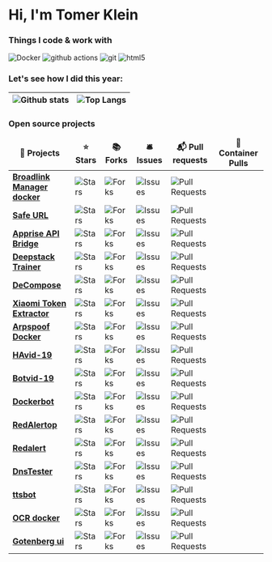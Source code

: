 
<p align="left">
  <h1 align="left">Hi, I'm Tomer Klein
  
  </h1>
</p>

<h3>Things I code & work with</h3>
  <p>
    <img alt="Docker" src="https://img.shields.io/badge/-Docker-46a2f1?style=flat-square&logo=docker&logoColor=white" />
    <img alt="github actions" src="https://img.shields.io/badge/-Github_Actions-2088FF?style=flat-square&logo=github-actions&logoColor=white" />
    <img alt="git" src="https://img.shields.io/badge/-Git-F05032?style=flat-square&logo=git&logoColor=white" />
    <img alt="html5" src="https://img.shields.io/badge/-HTML5-E34F26?style=flat-square&logo=html5&logoColor=white" />
    <img alt="" src="https://img.shields.io/badge/Python-3776AB?style=flat-square&logo=python&logoColor=white" />
    <img alt="" src="https://img.shields.io/badge/HTML-239120?style=flat-square&logo=html5&logoColor=white" />
    <img alt="" src="https://img.shields.io/badge/CSS3-1572B6?style=flat-square&logo=css3&logoColor=white" />
    <img alt="" src="https://img.shields.io/badge/.NET-5C2D91?style=flat-square&logo=.net&logoColor=white" />
    <img alt="" src="https://img.shields.io/badge/JavaScript-F7DF1E?style=flat-square&logo=javascript&logoColor=black" />
    <img alt="" src="https://img.shields.io/badge/C%23-239120?style=flat-square&logo=c-sharp&logoColor=white" />
    <img alt="" src="https://img.shields.io/badge/PHP-777BB4?style=flat-square&logo=php&logoColor=white" />
    <img alt="" src="https://img.shields.io/badge/Bootstrap-563D7C?style=flat-square&logo=bootstrap&logoColor=white" />
    <img alt="" src="https://img.shields.io/badge/jQuery-0769AD?style=flat-square&logo=jquery&logoColor=white" />
    <img alt="" src="https://img.shields.io/badge/Flask-000000?style=flat-square&logo=flask&logoColor=white" />
    <img alt="" src="https://img.shields.io/badge/FastAPI-005571?style=flat-square&logo=fastapi" />
    <img alt="" src="https://img.shields.io/badge/MySQL-00000F?style=flat-square&logo=mysql&logoColor=white" />
    <img alt="" src="https://img.shields.io/badge/SQLite-07405E?style=flat-square&logo=sqlite&logoColor=white" />
    <img alt="" src="https://img.shields.io/badge/Microsoft_SQL_Server-CC2927?style=flat-square&logo=microsoft-sql-server&logoColor=white" />
    <img alt="" src="https://img.shields.io/badge/Shell_Script-121011?style=flat-square&logo=gnu-bash&logoColor=white" />
    <img alt="" src="https://img.shields.io/badge/Amazon_AWS-232F3E?style=flat-square&logo=amazon-aws&logoColor=white" />
    <img alt="" src="https://img.shields.io/badge/Microsoft_Azure-0089D6?style=flat-square&logo=microsoft-azure&logoColor=white" />
    <img alt="" src="https://img.shields.io/badge/Visual%20Studio%20Code-0078d7.svg?style=flat-square&logo=visual-studio-code&logoColor=white" />
    <img alt="" src="https://img.shields.io/badge/Visual%20Studio-5C2D91.svg?style=flat-square&logo=visual-studio&logoColor=white" />
    <img alt="" src="https://img.shields.io/badge/-Arduino-00979D?style=flat-square&logo=Arduino&logoColor=white" />
    <img alt="" src="https://img.shields.io/badge/-RaspberryPi-C51A4A?style=flat-square&logo=Raspberry-Pi" />
    <img alt="" src="https://img.shields.io/badge/apache-%23D42029.svg?style=flat-square&logo=apache&logoColor=white" />
    <img alt="" src="https://img.shields.io/badge/nginx-%23009639.svg?style=flat-square&logo=nginx&logoColor=white" />
    <img alt="" src="https://img.shields.io/badge/Traefik-%23009639.svg?style=flat-square&logo=Traefik-Mesh&logoColor=white" />
    <img alt="" src="https://img.shields.io/badge/Mosquitto-%23009639.svg?style=flat-square&logo=Eclipse_Mosquitto&logoColor=white" />
  </p>


### Let's see how I did this year:
|![Github stats](https://github-readme-stats.vercel.app/api?username=t0mer&show_icons=true&theme=blueberry&count_private=true) | ![Top Langs](https://github-readme-stats.vercel.app/api/top-langs/?username=t0mer&show_icons=true&theme=blueberry&count_private=true&langs_count=8&layout=compact) |
| ---------- | ----------|


<h3>Open source projects</h3>
<table>
  <thead align="center">
    <tr border: none;>
      <td><b>🎁 Projects</b></td>
      <td><b>⭐ Stars</b></td>
      <td><b>📚 Forks</b></td>
      <td><b>🛎 Issues</b></td>
      <td><b>📬 Pull requests</b></td>
      <td><b>🐳 Container Pulls</b></td>
    </tr>
  </thead>
  <tbody>
    <tr>
      <td><a href="https://github.com/t0mer/broadlinkmanager-docker"><b>Broadlink Manager docker</b></a></td>
      <td><img alt="Stars" src="https://img.shields.io/github/stars/t0mer/broadlinkmanager-docker?style=flat-square&labelColor=343b41"/></td>
      <td><img alt="Forks" src="https://img.shields.io/github/forks/t0mer/broadlinkmanager-docker?style=flat-square&labelColor=343b41"/></td>
      <td><img alt="Issues" src="https://img.shields.io/github/issues/t0mer/broadlinkmanager-docker?style=flat-square&labelColor=343b41"/></td>
      <td><img alt="Pull Requests" src="https://img.shields.io/github/issues-pr/t0mer/broadlinkmanager-docker?style=flat-square&labelColor=343b41"/></td>
      <td><img alt="" src="https://img.shields.io/docker/pulls/techblog/broadlinkmanager?style=flat-square&logo=docker"/></td>
    </tr>
	  <tr>
      <td><a href="https://github.com/t0mer/SafeUrl"><b>Safe URL</b></a></td>
      <td><img alt="Stars" src="https://img.shields.io/github/stars/t0mer/SafeUrl?style=flat-square&labelColor=343b41"/></td>
      <td><img alt="Forks" src="https://img.shields.io/github/forks/t0mer/SafeUrl?style=flat-square&labelColor=343b41"/></td>
      <td><img alt="Issues" src="https://img.shields.io/github/issues/t0mer/SafeUrl?style=flat-square&labelColor=343b41"/></td>
      <td><img alt="Pull Requests" src="https://img.shields.io/github/issues-pr/t0mer/SafeUrl?style=flat-square&labelColor=343b41"/></td>
      <td><img alt="" src="https://img.shields.io/docker/pulls/techblog/safeurl?style=flat-square&logo=docker"/></td>
    </tr>
    <tr>
      <td><a href="https://github.com/t0mer/apprise-api-bridge"><b>Apprise API Bridge</b></a></td>
      <td><img alt="Stars" src="https://img.shields.io/github/stars/t0mer/apprise-api-bridge?style=flat-square&labelColor=343b41"/></td>
      <td><img alt="Forks" src="https://img.shields.io/github/forks/t0mer/apprise-api-bridge?style=flat-square&labelColor=343b41"/></td>
      <td><img alt="Issues" src="https://img.shields.io/github/issues/t0mer/apprise-api-bridge?style=flat-square&labelColor=343b41"/></td>
      <td><img alt="Pull Requests" src="https://img.shields.io/github/issues-pr/t0mer/apprise-api-bridge?style=flat-square&labelColor=343b41"/></td>
      <td><img alt="" src="https://img.shields.io/docker/pulls/techblog/apprise-api-bridge?style=flat-square&logo=docker"/></td>
    </tr>
    <tr>
      <td><a href="https://github.com/t0mer/deepstack-trainer"><b>Deepstack Trainer</b></a></td>
      <td><img alt="Stars" src="https://img.shields.io/github/stars/t0mer/deepstack-trainer?style=flat-square&labelColor=343b41"/></td>
      <td><img alt="Forks" src="https://img.shields.io/github/forks/t0mer/deepstack-trainer?style=flat-square&labelColor=343b41"/></td>
      <td><img alt="Issues" src="https://img.shields.io/github/issues/t0mer/deepstack-trainer?style=flat-square&labelColor=343b41"/></td>
      <td><img alt="Pull Requests" src="https://img.shields.io/github/issues-pr/t0mer/deepstack-trainer?style=flat-square&labelColor=343b41"/></td>
      <td><img alt="" src="https://img.shields.io/docker/pulls/techblog/deepstack-trainer?style=flat-square&logo=docker"/></td>
    </tr>
    <tr>
      <td><a href="https://github.com/t0mer/DeCompose"><b>DeCompose</b></a></td>
      <td><img alt="Stars" src="https://img.shields.io/github/stars/t0mer/DeCompose?style=flat-square&labelColor=343b41"/></td>
      <td><img alt="Forks" src="https://img.shields.io/github/forks/t0mer/DeCompose?style=flat-square&labelColor=343b41"/></td>
      <td><img alt="Issues" src="https://img.shields.io/github/issues/t0mer/DeCompose?style=flat-square&labelColor=343b41"/></td>
      <td><img alt="Pull Requests" src="https://img.shields.io/github/issues-pr/t0mer/DeCompose?style=flat-square&labelColor=343b41"/></td>
      <td><img alt="" src="https://img.shields.io/docker/pulls/techblog/decompose?style=flat-square&logo=docker"/></td>
    </tr>
        <tr>
      <td><a href="https://github.com/t0mer/Xiaomi-Token-Extractor"><b>Xiaomi Token Extractor</b></a></td>
      <td><img alt="Stars" src="https://img.shields.io/github/stars/t0mer/Xiaomi-Token-Extractor?style=flat-square&labelColor=343b41"/></td>
      <td><img alt="Forks" src="https://img.shields.io/github/forks/t0mer/Xiaomi-Token-Extractor?style=flat-square&labelColor=343b41"/></td>
      <td><img alt="Issues" src="https://img.shields.io/github/issues/t0mer/Xiaomi-Token-Extractor?style=flat-square&labelColor=343b41"/></td>
      <td><img alt="Pull Requests" src="https://img.shields.io/github/issues-pr/t0mer/Xiaomi-Token-Extractor?style=flat-square&labelColor=343b41"/></td>
      <td><img alt="" src="https://img.shields.io/docker/pulls/techblog/xiaomi_token_extractor?style=flat-square&logo=docker"/></td>
    </tr>
     <tr>
      <td><a href="https://github.com/t0mer/Arpspoof-Docker"><b>Arpspoof Docker</b></a></td>
      <td><img alt="Stars" src="https://img.shields.io/github/stars/t0mer/Arpspoof-Docker?style=flat-square&labelColor=343b41"/></td>
      <td><img alt="Forks" src="https://img.shields.io/github/forks/t0mer/Arpspoof-Docker?style=flat-square&labelColor=343b41"/></td>
      <td><img alt="Issues" src="https://img.shields.io/github/issues/t0mer/Arpspoof-Docker?style=flat-square&labelColor=343b41"/></td>
      <td><img alt="Pull Requests" src="https://img.shields.io/github/issues-pr/t0mer/Arpspoof-Docker?style=flat-square&labelColor=343b41"/></td>
      <td><img alt="" src="https://img.shields.io/docker/pulls/techblog/arpspoof-docker?style=flat-square&logo=docker"/></td>
    </tr>
    <tr>
      <td><a href="https://github.com/t0mer/HAvid-19"><b>HAvid-19</b></a></td>
      <td><img alt="Stars" src="https://img.shields.io/github/stars/t0mer/HAvid-19?style=flat-square&labelColor=343b41"/></td>
      <td><img alt="Forks" src="https://img.shields.io/github/forks/t0mer/HAvid-19?style=flat-square&labelColor=343b41"/></td>
      <td><img alt="Issues" src="https://img.shields.io/github/issues/t0mer/HAvid-19?style=flat-square&labelColor=343b41"/></td>
      <td><img alt="Pull Requests" src="https://img.shields.io/github/issues-pr/t0mer/HAvid-19?style=flat-square&labelColor=343b41"/></td>
      <td><img alt="" src="https://img.shields.io/docker/pulls/techblog/havid-19?style=flat-square&logo=docker"/></td>
    </tr>
    <tr>
      <td><a href="https://github.com/t0mer/Botvid-19"><b>Botvid-19</b></a></td>
      <td><img alt="Stars" src="https://img.shields.io/github/stars/t0mer/Botvid-19?style=flat-square&labelColor=343b41"/></td>
      <td><img alt="Forks" src="https://img.shields.io/github/forks/t0mer/Botvid-19?style=flat-square&labelColor=343b41"/></td>
      <td><img alt="Issues" src="https://img.shields.io/github/issues/t0mer/Botvid-19?style=flat-square&labelColor=343b41"/></td>
      <td><img alt="Pull Requests" src="https://img.shields.io/github/issues-pr/t0mer/Botvid-19?style=flat-square&labelColor=343b41"/></td>
      <td><img alt="" src="https://img.shields.io/docker/pulls/techblog/botvid-19?style=flat-square&logo=docker"/></td>
    </tr>
    <tr>
      <td><a href="https://github.com/t0mer/dockerbot"><b>Dockerbot</b></a></td>
      <td><img alt="Stars" src="https://img.shields.io/github/stars/t0mer/dockerbot?style=flat-square&labelColor=343b41"/></td>
      <td><img alt="Forks" src="https://img.shields.io/github/forks/t0mer/dockerbot?style=flat-square&labelColor=343b41"/></td>
      <td><img alt="Issues" src="https://img.shields.io/github/issues/t0mer/dockerbot?style=flat-square&labelColor=343b41"/></td>
      <td><img alt="Pull Requests" src="https://img.shields.io/github/issues-pr/t0mer/dockerbot?style=flat-square&labelColor=343b41"/></td>
      <td><img alt="" src="https://img.shields.io/docker/pulls/techblog/dockerbot?style=flat-square&logo=docker"/></td>
    </tr>
    <tr>
      <td><a href="https://github.com/t0mer/RedAlertop"><b>RedAlertop</b></a></td>
      <td><img alt="Stars" src="https://img.shields.io/github/stars/t0mer/RedAlertop?style=flat-square&labelColor=343b41"/></td>
      <td><img alt="Forks" src="https://img.shields.io/github/forks/t0mer/RedAlertop?style=flat-square&labelColor=343b41"/></td>
      <td><img alt="Issues" src="https://img.shields.io/github/issues/t0mer/RedAlertop?style=flat-square&labelColor=343b41"/></td>
      <td><img alt="Pull Requests" src="https://img.shields.io/github/issues-pr/t0mer/RedAlertop?style=flat-square&labelColor=343b41"/></td>
      <td><img alt="" src=""/></td>
    </tr>
    <tr>
      <td><a href="https://github.com/t0mer/Redalert"><b>Redalert</b></a></td>
      <td><img alt="Stars" src="https://img.shields.io/github/stars/t0mer/Redalert?style=flat-square&labelColor=343b41"/></td>
      <td><img alt="Forks" src="https://img.shields.io/github/forks/t0mer/Redalert?style=flat-square&labelColor=343b41"/></td>
      <td><img alt="Issues" src="https://img.shields.io/github/issues/t0mer/Redalert?style=flat-square&labelColor=343b41"/></td>
      <td><img alt="Pull Requests" src="https://img.shields.io/github/issues-pr/t0mer/Redalert?style=flat-square&labelColor=343b41"/></td>
      <td><img alt="" src="https://img.shields.io/docker/pulls/techblog/redalert?style=flat-square&logo=docker"/></td>
    </tr>
    <tr>
      <td><a href="https://github.com/t0mer/DnsTester"><b>DnsTester</b></a></td>
      <td><img alt="Stars" src="https://img.shields.io/github/stars/t0mer/DnsTester?style=flat-square&labelColor=343b41"/></td>
      <td><img alt="Forks" src="https://img.shields.io/github/forks/t0mer/DnsTester?style=flat-square&labelColor=343b41"/></td>
      <td><img alt="Issues" src="https://img.shields.io/github/issues/t0mer/DnsTester?style=flat-square&labelColor=343b41"/></td>
      <td><img alt="Pull Requests" src="https://img.shields.io/github/issues-pr/t0mer/DnsTester?style=flat-square&labelColor=343b41"/></td>
      <td><img alt="" src=""/></td>
    </tr>
    <tr>
      <td><a href="https://github.com/t0mer/ttsbot"><b>ttsbot</b></a></td>
      <td><img alt="Stars" src="https://img.shields.io/github/stars/t0mer/ttsbot?style=flat-square&labelColor=343b41"/></td>
      <td><img alt="Forks" src="https://img.shields.io/github/forks/t0mer/ttsbot?style=flat-square&labelColor=343b41"/></td>
      <td><img alt="Issues" src="https://img.shields.io/github/issues/t0mer/ttsbot?style=flat-square&labelColor=343b41"/></td>
      <td><img alt="Pull Requests" src="https://img.shields.io/github/issues-pr/t0mer/ttsbot?style=flat-square&labelColor=343b41"/></td>
      <td><img alt="" src="https://img.shields.io/docker/pulls/techblog/ttsbot?style=flat-square&logo=docker"/></td>
    </tr>
    <tr>
      <td><a href="https://github.com/t0mer/ocr-docker"><b>OCR docker</b></a></td>
      <td><img alt="Stars" src="https://img.shields.io/github/stars/t0mer/ocr-docker?style=flat-square&labelColor=343b41"/></td>
      <td><img alt="Forks" src="https://img.shields.io/github/forks/t0mer/ocr-docker?style=flat-square&labelColor=343b41"/></td>
      <td><img alt="Issues" src="https://img.shields.io/github/issues/t0mer/ocr-docker?style=flat-square&labelColor=343b41"/></td>
      <td><img alt="Pull Requests" src="https://img.shields.io/github/issues-pr/t0mer/ocr-docker?style=flat-square&labelColor=343b41"/></td>
      <td><img alt="" src="https://img.shields.io/docker/pulls/techblog/ocr-docker?style=flat-square&logo=docker"/></td>
    </tr>
    <tr>
      <td><a href="https://github.com/t0mer/gotenberg-ui"><b>Gotenberg ui</b></a></td>
      <td><img alt="Stars" src="https://img.shields.io/github/stars/t0mer/gotenberg-ui?style=flat-square&labelColor=343b41"/></td>
      <td><img alt="Forks" src="https://img.shields.io/github/forks/t0mer/gotenberg-ui?style=flat-square&labelColor=343b41"/></td>
      <td><img alt="Issues" src="https://img.shields.io/github/issues/t0mer/gotenberg-ui?style=flat-square&labelColor=343b41"/></td>
      <td><img alt="Pull Requests" src="https://img.shields.io/github/issues-pr/t0mer/gotenberg-ui?style=flat-square&labelColor=343b41"/></td>
      <td><img alt="" src="https://img.shields.io/docker/pulls/techblog/gotenbergui?style=flat-square&logo=docker"/></td>
    </tr>
  </tbody>
</table>
